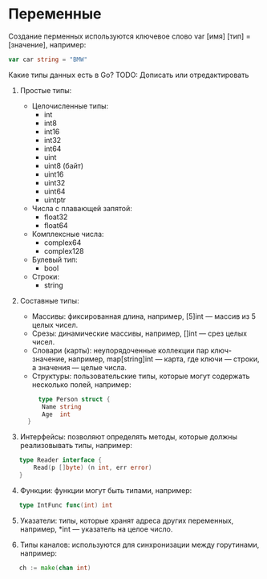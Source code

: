# Переменные

Создание перменных используются ключевое слово var [имя] [тип] = [значение], например:

```go
var car string = "BMW"
```

Какие типы данных есть в Go?
TODO: Дописать или отредактировать

1. Простые типы:

    - Целочисленные типы:
        - int
        - int8
        - int16
        - int32
        - int64
        - uint
        - uint8 (байт)
        - uint16
        - uint32
        - uint64
        - uintptr
    - Числа с плавающей запятой:
        - float32
        - float64
    - Комплексные числа:
        - complex64
        - complex128
    - Булевый тип:
        - bool
    - Строки:
        - string

2. Составные типы:

    - Массивы: фиксированная длина, например, [5]int — массив из 5 целых чисел.
    - Срезы: динамические массивы, например, []int — срез целых чисел.
    - Словари (карты): неупорядоченные коллекции пар ключ-значение, например, map[string]int — карта, где ключи — строки, а значения — целые числа.
    - Структуры: пользовательские типы, которые могут содержать несколько полей, например:

    ```go
         type Person struct {
          Name string
          Age  int
      }
    ```

3. Интерфейсы: позволяют определять методы, которые должны реализовывать типы, например:

```go
   type Reader interface {
       Read(p []byte) (n int, err error)
   }
```

4. Функции: функции могут быть типами, например:

```go
   type IntFunc func(int) int
```

5. Указатели: типы, которые хранят адреса других переменных, например, \*int — указатель на целое число.

6. Типы каналов: используются для синхронизации между горутинами, например:

```go
   ch := make(chan int)
```
